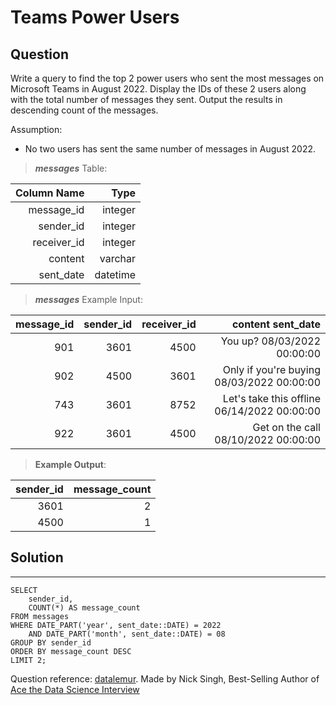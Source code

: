 # Teams Power Users

## **Question**

Write a query to find the top 2 power users who sent the most messages on Microsoft Teams in August 2022. Display the IDs of these 2 users along with the total number of messages they sent. Output the results in descending count of the messages.

Assumption:

- No two users has sent the same number of messages in August 2022.

>***messages***  Table:

Column Name|Type|
---:|---:|
message_id|	integer
sender_id|	integer
receiver_id|	integer
content|	varchar
sent_date|	datetime


>***messages*** Example Input:

message_id|	sender_id|	receiver_id|	content	sent_date
---:|---:|---:|---:|
901|	3601|	4500|	You up?	08/03/2022 00:00:00
902|	4500|	3601|	Only if you're buying	08/03/2022 00:00:00
743|	3601|	8752|	Let's take this offline	06/14/2022 00:00:00
922|	3601|	4500|	Get on the call	08/10/2022 00:00:00


>**Example Output**:

sender_id|	message_count
---:|---:|
3601|	2
4500|	1

## Solution
---
    SELECT 
        sender_id, 
        COUNT(*) AS message_count 
    FROM messages
    WHERE DATE_PART('year', sent_date::DATE) = 2022 
        AND DATE_PART('month', sent_date::DATE) = 08
    GROUP BY sender_id
    ORDER BY message_count DESC
    LIMIT 2;


Question reference: [datalemur](https://datalemur.com/).
                    Made by Nick Singh, Best-Selling Author of [Ace the Data Science Interview](https://www.amazon.com/dp/0578973839?&linkCode=sl1&tag=datalemur-20&linkId=be42c7443fa05a3c9d783fee4e6f4762&language=en_US&ref_=as_li_ss_tl)
